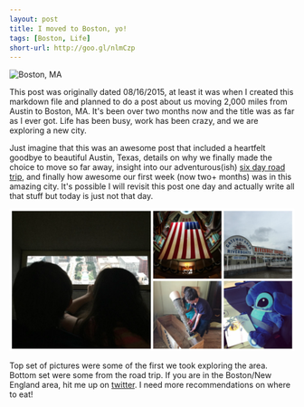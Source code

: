 ```yaml
---
layout: post
title: I moved to Boston, yo!
tags: [Boston, Life]
short-url: http://goo.gl/nlmCzp
---
```


<img src="/images/boston_collage.png" class="no-shadow" alt="Boston, MA">

This post was originally dated 08/16/2015, at least it was when I created this markdown file and planned to do a post about us moving 2,000 miles from Austin to Boston, MA. It's been over two months now and the title was as far as I ever got. Life has been busy, work has been crazy, and we are exploring a new city.

Just imagine that this was an awesome post that included a heartfelt goodbye to beautiful Austin, Texas, details on why we finally made the choice to move so far away, insight into our adventurous(ish) [six day road trip](http://bostonyo.com/), and finally how awesome our first week (now two+ months) was in this amazing city. It's possible I will revisit this post one day and actually write all that stuff but today is just not that day.

<img src="/images/road_trip_collage.png" class="no-shadow" alt="Austin to Boston">

Top set of pictures were some of the first we took exploring the area. Bottom set were some from the road trip. If you are in the Boston/New England area, hit me up on [twitter](http://twitter.com/fleetingftw). I need more recommendations on where to eat!
